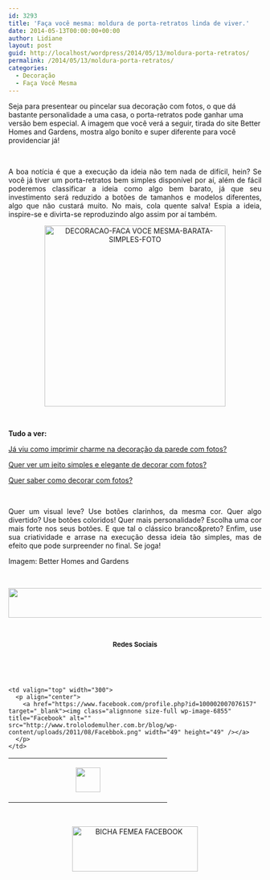 ```yaml
---
id: 3293
title: 'Faça você mesma: moldura de porta-retratos linda de viver.'
date: 2014-05-13T00:00:00+00:00
author: Lidiane
layout: post
guid: http://localhost/wordpress/2014/05/13/moldura-porta-retratos/
permalink: /2014/05/13/moldura-porta-retratos/
categories:
  - Decoração
  - Faça Você Mesma
---
```

Seja para presentear ou pincelar sua decoração com fotos, o que dá bastante personalidade a uma casa, o porta-retratos pode ganhar uma versão bem especial. A imagem que você verá a seguir, tirada do site Better Homes and Gardens, mostra algo bonito e super diferente para você providenciar já!

&nbsp;

<p align="justify">
  A boa notícia é que a execução da ideia não tem nada de difícil, hein? Se você já tiver um porta-retratos bem simples disponível por aí, além de fácil poderemos classificar a ideia como algo bem barato, já que seu investimento será reduzido a botões de tamanhos e modelos diferentes, algo que não custará muito. No mais, cola quente salva! Espia a ideia, inspire-se e divirta-se reproduzindo algo assim por aí também.
</p>

<!--more-->

<p align="center">
  <a href="http://www.trololodemulher.com.br/blog/wp-content/uploads/2014/05/DECORACAO-FACA-VOCE-MESMA-BARATA-SIMPLES-FOTO.jpg"><img class="alignnone size-full wp-image-10013" alt="DECORACAO-FACA VOCE MESMA-BARATA-SIMPLES-FOTO" src="http://www.trololodemulher.com.br/blog/wp-content/uploads/2014/05/DECORACAO-FACA-VOCE-MESMA-BARATA-SIMPLES-FOTO.jpg" width="360" height="360" /></a>
</p>

&nbsp;

**Tudo a ver:**

<a href="http://www.decoracaodacasa.com/decoracao-parede-fotos/" target="_blank">Já viu como imprimir charme na decoração da parede com fotos?</a>

<a href="http://www.trololodemulher.com.br/2013/09/11/decoracao-parede-fotos/" target="_blank">Quer ver um jeito simples e elegante de decorar com fotos?</a>

<a href="http://www.trololodemulher.com.br/2012/08/29/como-decorar-com-fotos/" target="_blank">Quer saber como decorar com fotos?</a>

&nbsp;

<p align="justify">
  Quer um visual leve? Use botões clarinhos, da mesma cor. Quer algo divertido? Use botões coloridos! Quer mais personalidade? Escolha uma cor mais forte nos seus botões. E que tal o clássico branco&preto? Enfim, use sua criatividade e arrase na execução dessa ideia tão simples, mas de efeito que pode surpreender no final. Se joga!
</p>

<p align="justify">
  Imagem: Better Homes and Gardens
</p>

&nbsp;

<p align="center">
  <a href="http://feedburner.google.com/fb/a/mailverify?uri=blogbichafemea&loc=pt_BR" target="_blank"><img class="alignnone size-full wp-image-8451" title="Assine o Bicha Fêmea grátis!" alt="" src="http://www.trololodemulher.com.br/blog/wp-content/uploads/2012/01/rodapé.png" width="600" height="59" /></a>
</p>

&nbsp;

<p align="center">
  <strong><span style="font-size: small;">Redes Sociais</span></strong>
</p>

&nbsp;

&nbsp;

<table width="600" border="0" cellspacing="0" cellpadding="2">
  <tr>
    <td valign="top" width="300">
      <p align="center">
        <a href="https://twitter.com/#%21/bichafemea" target="_blank"><img class="alignnone size-full wp-image-6857" title="Twitter" alt="" src="http://www.trololodemulher.com.br/blog/wp-content/uploads/2011/08/Twitter.png" width="49" height="49" /></a>
      </p>
    </td>
    
    <td valign="top" width="300">
      <p align="center">
        <a href="https://www.facebook.com/profile.php?id=100002007076157" target="_blank"><img class="alignnone size-full wp-image-6855" title="Facebook" alt="" src="http://www.trololodemulher.com.br/blog/wp-content/uploads/2011/08/Facebbok.png" width="49" height="49" /></a>
      </p>
    </td>
  </tr>
</table>

&nbsp;

<p style="text-align: center;">
  <a href="https://www.facebook.com/bichafemea" target="_blank"><img class="alignnone size-full wp-image-9849" alt="BICHA FEMEA FACEBOOK" src="http://www.trololodemulher.com.br/blog/wp-content/uploads/2014/01/BICHA-FEMEA-FACEBOOK1.png" width="250" height="90" /></a>
</p>